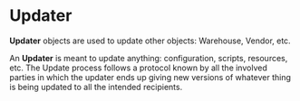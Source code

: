 # Updater

**Updater** objects are used to update other objects: Warehouse, Vendor, etc.

An **Updater** is meant to update anything: configuration, scripts, resources, etc.
The Update process follows a protocol known by all the involved parties in which the updater ends up giving new versions of whatever thing is being updated to all the intended recipients.
